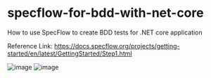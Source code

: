 # specflow-for-bdd-with-net-core
How to use SpecFlow to create BDD tests for .NET core application

Reference Link:
https://docs.specflow.org/projects/getting-started/en/latest/GettingStarted/Step1.html

![image](https://user-images.githubusercontent.com/32801172/172211595-0f97017a-1bb5-4900-86e0-6d9cac076f77.png)
![image](https://user-images.githubusercontent.com/32801172/172211680-445d069e-3802-4d40-af91-e05e04f326fd.png)
